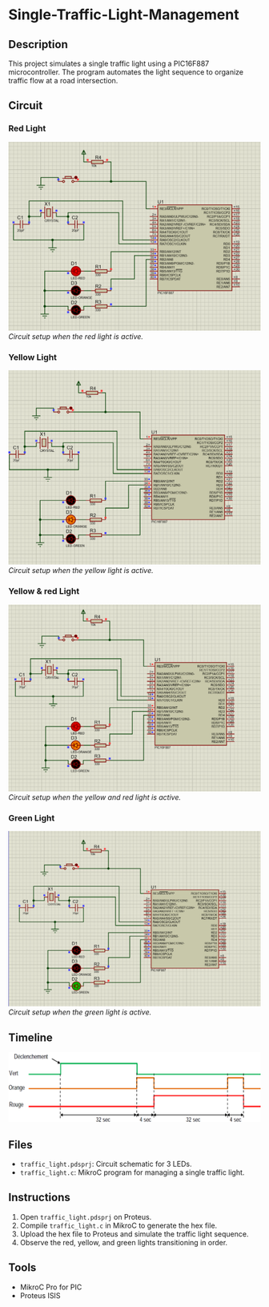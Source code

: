 # Single-Traffic-Light-Management

## Description
This project simulates a single traffic light using a PIC16F887 microcontroller. The program automates the light sequence to organize traffic flow at a road intersection.

## Circuit
### Red Light
![Red Light Circuit](circuit/red.png)  
*Circuit setup when the red light is active.*

### Yellow Light
![Orange Light Circuit](circuit/orange.png)  
*Circuit setup when the yellow light is active.*

### Yellow & red Light
![Orange and red Light Circuit](circuit/red_&_orange.png)  
*Circuit setup when the yellow and red light is active.*

### Green Light
![Green Light Circuit](circuit/green.png)  
*Circuit setup when the green light is active.*

## Timeline
![timeline](circuit/timeline.png)  

## Files
- `traffic_light.pdsprj`: Circuit schematic for 3 LEDs.
- `traffic_light.c`: MikroC program for managing a single traffic light.

## Instructions
1. Open `traffic_light.pdsprj` on Proteus.
2. Compile `traffic_light.c` in MikroC to generate the hex file.
3. Upload the hex file to Proteus and simulate the traffic light sequence.
4. Observe the red, yellow, and green lights transitioning in order.

## Tools
- MikroC Pro for PIC
- Proteus ISIS
